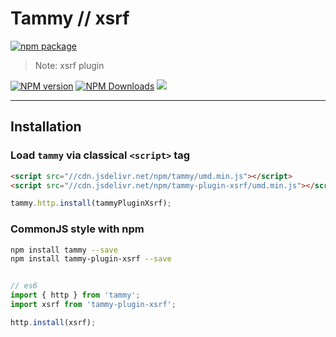 # Tammy // xsrf

[![npm package](https://nodei.co/npm/tammy-plugin-xsrf.png?downloads=true&downloadRank=true&stars=true)](https://www.npmjs.com/package/tammy-plugin-xsrf)

> Note: xsrf plugin

[![NPM version](https://img.shields.io/npm/v/tammy-plugin-xsrf.svg?style=flat)](https://npmjs.org/package/tammy-plugin-xsrf)
[![NPM Downloads](https://img.shields.io/npm/dm/tammy-plugin-xsrf.svg?style=flat)](https://npmjs.org/package/tammy-plugin-xsrf)
[![](https://data.jsdelivr.com/v1/package/npm/tammy-plugin-xsrf/badge)](https://www.jsdelivr.com/package/npm/tammy-plugin-xsrf)

---

## Installation

### Load `tammy` via classical `<script>` tag

```html
<script src="//cdn.jsdelivr.net/npm/tammy/umd.min.js"></script>
<script src="//cdn.jsdelivr.net/npm/tammy-plugin-xsrf/umd.min.js"></script>
```

```javascript
tammy.http.install(tammyPluginXsrf);
```

### CommonJS style with npm

```bash
npm install tammy --save
npm install tammy-plugin-xsrf --save
```

```javascript

// es6
import { http } from 'tammy';
import xsrf from 'tammy-plugin-xsrf';

http.install(xsrf);

```
